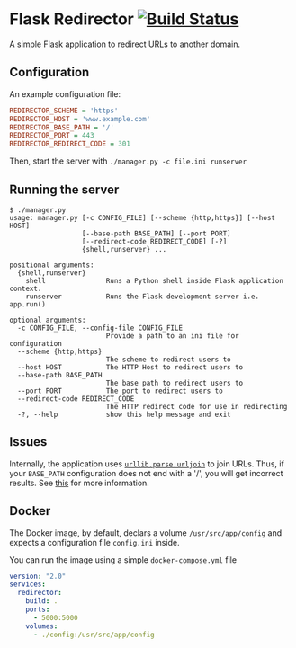 # Flask Redirector [![Build Status](https://api.travis-ci.org/lawliet89/flask-redirector.svg?branch=master)](https://travis-ci.org/lawliet89/flask-redirector)
A simple Flask application to redirect URLs to another domain.

## Configuration
An example configuration file:
```ini
REDIRECTOR_SCHEME = 'https'
REDIRECTOR_HOST = 'www.example.com'
REDIRECTOR_BASE_PATH = '/'
REDIRECTOR_PORT = 443
REDIRECTOR_REDIRECT_CODE = 301
```

Then, start the server with `./manager.py -c file.ini runserver`

## Running the server
```
$ ./manager.py
usage: manager.py [-c CONFIG_FILE] [--scheme {http,https}] [--host HOST]
                  [--base-path BASE_PATH] [--port PORT]
                  [--redirect-code REDIRECT_CODE] [-?]
                  {shell,runserver} ...

positional arguments:
  {shell,runserver}
    shell               Runs a Python shell inside Flask application context.
    runserver           Runs the Flask development server i.e. app.run()

optional arguments:
  -c CONFIG_FILE, --config-file CONFIG_FILE
                        Provide a path to an ini file for configuration
  --scheme {http,https}
                        The scheme to redirect users to
  --host HOST           The HTTP Host to redirect users to
  --base-path BASE_PATH
                        The base path to redirect users to
  --port PORT           The port to redirect users to
  --redirect-code REDIRECT_CODE
                        The HTTP redirect code for use in redirecting
  -?, --help            show this help message and exit
```

## Issues
Internally, the application uses
[`urllib.parse.urljoin`](https://docs.python.org/3.5/library/urllib.parse.html#urllib.parse.urljoin) to join
URLs. Thus, if your `BASE_PATH` configuration does not end with a '/', you will get incorrect results. See
[this](http://stackoverflow.com/a/10893427/602002) for more information.


## Docker
The Docker image, by default, declars a volume `/usr/src/app/config` and expects a configuration file
`config.ini` inside.

You can run the image using a simple `docker-compose.yml` file

```yml
version: "2.0"
services:
  redirector:
    build: .
    ports:
      - 5000:5000
    volumes:
      - ./config:/usr/src/app/config

```
